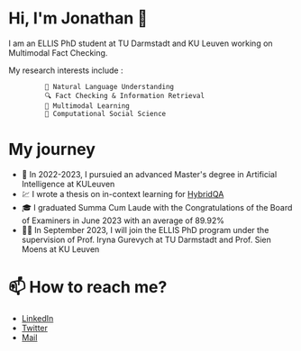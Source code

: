 # Hi, I'm Jonathan 👋

I am an ELLIS PhD student at TU Darmstadt and KU Leuven working on Multimodal Fact Checking.

My research interests include : 

             💬 Natural Language Understanding
             🔍 Fact Checking & Information Retrieval
             🍲 Multimodal Learning 
             👥 Computational Social Science
 
 
            
# My journey 
- 🤖 In 2022-2023, I pursuied an advanced Master's degree in Artificial Intelligence at KULeuven
- 💹 I wrote a thesis on in-context learning for [HybridQA](https://github.com/jtonglet/Numerical-Hybrid-QA-Literature)
- 🎓 I graduated Summa Cum Laude with the Congratulations of the Board of Examiners in June 2023 with an average of 89.92%
- 👨‍🔬 In September 2023, I will join the ELLIS PhD program under the supervision of Prof. Iryna Gurevych at TU Darmstadt and Prof. Sien Moens at KU Leuven


# 📫 How to reach me?
- [LinkedIn](https://www.linkedin.com/in/jonathan-tonglet/)
- [Twitter](https://twitter.com/TongletJ)
- <a href="mailto:jonathan.tonglet@gmail.com">Mail</href>

<!---
jtonglet/jtonglet is a ✨ special ✨ repository because its `README.md` (this file) appears on your GitHub profile.
You can click the Preview link to take a look at your changes.
--->
